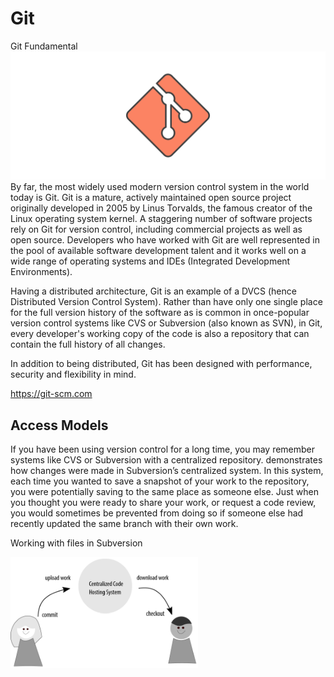 # Git

Git Fundamental 
<img src="hero.svg">
By far, the most widely used modern version control system in the world today is Git. Git is a mature, actively maintained open source project originally developed in 2005 by Linus Torvalds, the famous creator of the Linux operating system kernel. A staggering number of software projects rely on Git for version control, including commercial projects as well as open source. Developers who have worked with Git are well represented in the pool of available software development talent and it works well on a wide range of operating systems and IDEs (Integrated Development Environments).

Having a distributed architecture, Git is an example of a DVCS (hence Distributed Version Control System). Rather than have only one single place for the full version history of the software as is common in once-popular version control systems like CVS or Subversion (also known as SVN), in Git, every developer's working copy of the code is also a repository that can contain the full history of all changes.

In addition to being distributed, Git has been designed with performance, security and flexibility in mind.

https://git-scm.com

## Access Models

If you have been using version control for a long time, you may remember systems
like CVS or Subversion with a centralized repository. demonstrates how
changes were made in Subversion’s centralized system. In this system, each time you
wanted to save a snapshot of your work to the repository, you were potentially saving
to the same place as someone else. Just when you thought you were ready to share
your work, or request a code review, you would sometimes be prevented from doing
so if someone else had recently updated the same branch with their own work.

Working with files in Subversion

<img src="src\work-with-file-in-subversion.png" width="300px">

